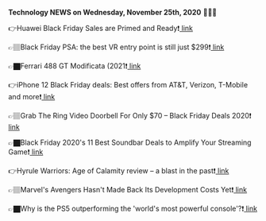 <b>Technology NEWS on Wednesday, November 25th, 2020</b> 📡📡📡 

👉Huawei Black Friday Sales are Primed and Ready❗️<a href='https://techblock.club/?p=8471'> link</a>

👉🏽Black Friday PSA: the best VR entry point is still just $299❗️<a href='https://techblock.club/?p=8473'> link</a>

👉🏿Ferrari 488 GT Modificata (2021❗️<a href='https://techblock.club/?p=8475'> link</a>

👉iPhone 12 Black Friday deals: Best offers from AT&T, Verizon, T-Mobile and more❗️<a href='https://techblock.club/?p=8477'> link</a>

👉🏽Grab The Ring Video Doorbell For Only $70 – Black Friday Deals 2020❗️<a href='https://techblock.club/?p=8479'> link</a>

👉🏿Black Friday 2020's 11 Best Soundbar Deals to Amplify Your Streaming Game❗️<a href='https://techblock.club/?p=8481'> link</a>

👉Hyrule Warriors: Age of Calamity review – a blast in the past❗️<a href='https://techblock.club/?p=8483'> link</a>

👉🏽Marvel's Avengers Hasn't Made Back Its Development Costs Yet❗️<a href='https://techblock.club/?p=8485'> link</a>

👉🏿Why is the PS5 outperforming the 'world's most powerful console'?❗️<a href='https://techblock.club/?p=8487'> link</a>

